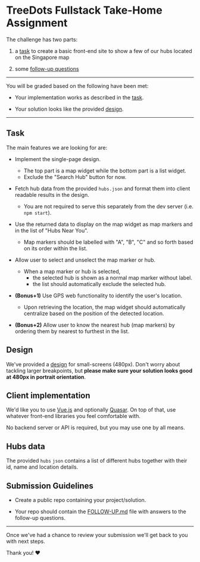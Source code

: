 # TreeDots Fullstack Take-Home Assignment

The challenge has two parts:

1) a [task](#task) to create a basic front-end site to show a few of our hubs located on the Singapore map

2) some [follow-up questions](./FOLLOW-UP.md)

----

You will be graded based on the following have been met:

* Your implementation works as described in the [task](#task).

* Your solution looks like the provided [design](#design).

----

## Task

The main features we are looking for are:

- Implement the single-page design.
  - The top part is a map widget while the bottom part is a list widget.
  - Exclude the "Search Hub" button for now.

- Fetch hub data from the provided `hubs.json` and format them into client readable results in the design.
  - You are not required to serve this separately from the dev server (i.e. `npm start`).

- Use the returned data to display on the map widget as map markers and in the list of "Hubs Near You".
  - Map markers should be labelled with "A", "B", "C" and so forth based on its order within the list.

- Allow user to select and unselect the map marker or hub.
  - When a map marker or hub is selected,
    - the selected hub is shown as a normal map marker without label.
    - the list should automatically exclude the selected hub.

- **(Bonus+1)** Use GPS web functionality to identify the user's location.
  - Upon retrieving the location, the map widget should automatically centralize based on the position of the detected location.

- **(Bonus+2)** Allow user to know the nearest hub (map markers) by ordering them by nearest to furthest in the list.

## Design

We've provided a [design](./design.png) for small-screens (480px). Don't worry about tackling larger breakpoints, but **please make sure your solution looks good at 480px in portrait orientation**.

## Client implementation

We'd like you to use [Vue.js](https://vuejs.org/) and optionally [Quasar](https://quasar.dev/). On top of that, use whatever front-end libraries you feel comfortable with.

No backend server or API is required, but you may use one by all means.

## Hubs data

The provided `hubs` `json` contains a list of different hubs together with their id, name and location details.

## Submission Guidelines

* Create a public repo containing your project/solution.

* Your repo should contain the [FOLLOW-UP.md](./FOLLOW-UP.md) file with answers to the follow-up questions.

----

Once we've had a chance to review your submission we'll get back to you with next steps.

Thank you! ❤️
